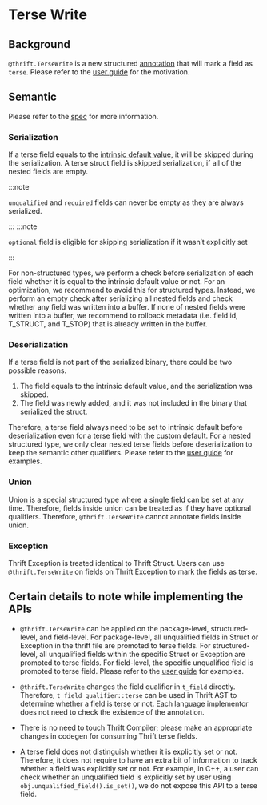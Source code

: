 # Terse Write

## Background

`@thrift.TerseWrite` is a new structured [annotation](../idl/standard-thrift-annotation-library#thrifttersewrite) that will mark a field as `terse`.  Please refer to the [user guide](../features/terse-write) for the motivation.

## Semantic

Please refer to the [spec](../idl/field-qualifiers#fields-annotated-with-thrifttersewrite) for more information.

### Serialization

If a terse field equals to the [intrinsic default value,](../idl/#intrinsic-default-values) it will be skipped during the serialization.  A terse struct field is skipped serialization, if all of the nested fields are empty.


:::note

`unqualified` and `required` fields can never be empty as they are always serialized.

:::
:::note

`optional` field is eligible for skipping serialization if it wasn’t explicitly set

:::

For non-structured types, we perform a check before serialization of each field whether it is equal to the intrinsic default value or not. For an optimization, we recommend to avoid this for structured types. Instead, we perform an empty check after serializing all nested fields and check whether any field was written into a buffer. If none of nested fields were written into a buffer, we recommend to rollback metadata (i.e.  field id, T_STRUCT, and T_STOP) that is already written in the buffer.

### Deserialization

If a terse field is not part of the serialized binary, there could be two possible reasons.

1. The field equals to the intrinsic default value, and the serialization was skipped.
2. The field was newly added, and it was not included in the binary that serialized the struct.

Therefore, a terse field always need to be set to intrinsic default before deserialization even for a terse field with the custom default. For a nested structured type, we only clear nested terse fields before deserialization to keep the semantic other qualifiers. Please refer to the [user guide](../features/terse-write/#custom-default) for examples.



### Union

Union is a special structured type where a single field can be set at any time. Therefore, fields inside union can be treated as if they have optional qualifiers. Therefore, `@thrift.TerseWrite` cannot annotate fields inside union.

### Exception

Thrift Exception is treated identical to Thrift Struct. Users can use `@thrift.TerseWrite` on fields on Thrift Exception to mark the fields as terse.

## Certain details to note while implementing the APIs

* `@thrift.TerseWrite` can be applied on the package-level, structured-level, and field-level. For package-level, all unqualified fields in Struct or Exception in the thrift file are promoted to terse fields. For structured-level, all unqualified fields within the specific Struct or Exception are promoted to terse fields. For field-level, the specific unqualified field is promoted to terse field. Please refer to the [user guide](../features/terse-write) for examples.

* `@thrift.TerseWrite` changes the field qualifier in `t_field` directly. Therefore, `t_field_qualifier::terse` can be used in Thrift AST to determine whether a field is terse or not. Each language implementor does not need to check the existence of the annotation.
* There is no need to touch Thrift Compiler; please make an appropriate changes in codegen for consuming Thrift terse fields.
* A terse field does not distinguish whether it is explicitly set or not. Therefore, it does not require to have an extra bit of information to track whether a field was explicitly set or not. For example, in C++, a user can check whether an unqualified field is explicitly set by user using `obj.unqualified_field().is_set()`, we do not expose this API to a terse field.
